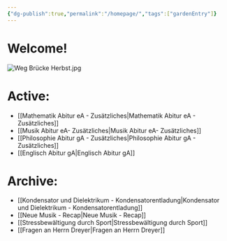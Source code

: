 ```yaml
---
{"dg-publish":true,"permalink":"/homepage/","tags":["gardenEntry"]}
---
```


# Welcome!
![Weg Brücke Herbst.jpg](/img/user/Weg%20Br%C3%BCcke%20Herbst.jpg)
# Active:
- [[Mathematik Abitur eA - Zusätzliches\|Mathematik Abitur eA - Zusätzliches]]
- [[Musik Abitur eA- Zusätzliches\|Musik Abitur eA- Zusätzliches]]
- [[Philosophie Abitur gA - Zusätzliches\|Philosophie Abitur gA - Zusätzliches]]
- [[Englisch Abitur gA\|Englisch Abitur gA]]
# Archive:
- [[Kondensator und Dielektrikum - Kondensatorentladung\|Kondensator und Dielektrikum - Kondensatorentladung]]
- [[Neue Musik - Recap\|Neue Musik - Recap]]
- [[Stressbewältigung durch Sport\|Stressbewältigung durch Sport]]
- [[Fragen an Herrn Dreyer\|Fragen an Herrn Dreyer]]